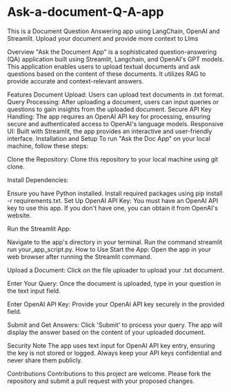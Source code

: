 # Ask-a-document-Q-A-app
This is a Document Question Answering app using LangChain, OpenAI and Streamlit. Upload your document and provide more context to Llms

Overview
"Ask the Document App" is a sophisticated question-answering (QA) application built using Streamlit, Langchain, and OpenAI's GPT models. This application enables users to upload textual documents and ask questions based on the content of these documents. It utilizes RAG to provide accurate and context-relevant answers.

Features
Document Upload: Users can upload text documents in .txt format.
Query Processing: After uploading a document, users can input queries or questions to gain insights from the uploaded document.
Secure API Key Handling: The app requires an OpenAI API key for processing, ensuring secure and authenticated access to OpenAI's language models.
Responsive UI: Built with Streamlit, the app provides an interactive and user-friendly interface.
Installation and Setup
To run "Ask the Doc App" on your local machine, follow these steps:

Clone the Repository: Clone this repository to your local machine using git clone.

Install Dependencies:

Ensure you have Python installed.
Install required packages using pip install -r requirements.txt.
Set Up OpenAI API Key: You must have an OpenAI API key to use this app. If you don't have one, you can obtain it from OpenAI's website.

Run the Streamlit App:

Navigate to the app's directory in your terminal.
Run the command streamlit run your_app_script.py.
How to Use
Start the App: Open the app in your web browser after running the Streamlit command.

Upload a Document: Click on the file uploader to upload your .txt document.

Enter Your Query: Once the document is uploaded, type in your question in the text input field.

Enter OpenAI API Key: Provide your OpenAI API key securely in the provided field.

Submit and Get Answers: Click 'Submit' to process your query. The app will display the answer based on the content of your uploaded document.

Security Note
The app uses text input for OpenAI API key entry, ensuring the key is not stored or logged. Always keep your API keys confidential and never share them publicly.

Contributions
Contributions to this project are welcome. Please fork the repository and submit a pull request with your proposed changes.